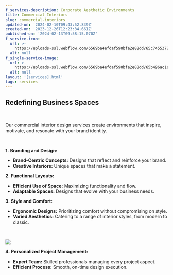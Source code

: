 ```yaml
---
f_services-description: Corporate Aesthetic Environments
title: Commercial Interiors
slug: commercial-interiors
updated-on: '2024-02-10T09:43:52.839Z'
created-on: '2023-12-26T12:23:34.661Z'
published-on: '2024-02-13T09:58:15.070Z'
f_service-icon:
  url: >-
    https://uploads-ssl.webflow.com/6569ba4efdaf590bfa2e88dd/65c74553723f67efc27e4261_3.png
  alt: null
f_single-service-image:
  url: >-
    https://uploads-ssl.webflow.com/6569ba4efdaf590bfa2e88dd/65b496ac1e9d621bd97ec447_74c02a57afa17a65767f696a1ad1c93c.jpg
  alt: null
layout: '[services].html'
tags: services
---
```


**Redefining Business Spaces**
------------------------------

‍

Our commercial interior design services create environments that inspire, motivate, and resonate with your brand identity.

‍

**1.** **Branding and Design:**

*   **Brand-Centric Concepts:** Designs that reflect and reinforce your brand.
*   **Creative Interiors:** Unique spaces that make a statement.

**2.** **Functional Layouts:**

*   **Efficient Use of Space:** Maximizing functionality and flow.
*   **Adaptable Spaces:** Designs that evolve with your business needs.

**3.** **Style and Comfort:**

*   **Ergonomic Designs:** Prioritizing comfort without compromising on style.
*   **Varied Aesthetics:** Catering to a range of interior styles, from modern to classic.

‍

![](https://uploads-ssl.webflow.com/6569ba4efdaf590bfa2e88dd/65b4968ded6da4292ee454e8_07485dc18903d323507721b659bac9e4.jpg)

**4.** **Personalized Project Management:**

*   **Expert Team:** Skilled professionals managing every project aspect.
*   **Efficient Process:** Smooth, on-time design execution.
